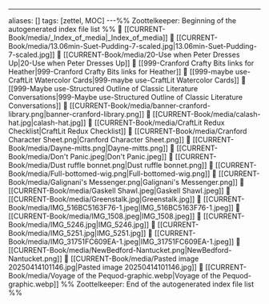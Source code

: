 ---
aliases: []
tags: [zettel, MOC]
---%% Zoottelkeeper: Beginning of the autogenerated index file list  %%
📄 [[CURRENT-Book/media/_Index_of_media|_Index_of_media]]
📄 [[CURRENT-Book/media/13.06min-Suet-Pudding-7-scaled.jpg|13.06min-Suet-Pudding-7-scaled.jpg]]
📄 [[CURRENT-Book/media/20-Use when Peter Dresses Up|20-Use when Peter Dresses Up]]
📄 [[999-Cranford Crafty Bits links for Heather|999-Cranford Crafty Bits links for Heather]]
📄 [[999-maybe use-CraftLit Watercolor Cards|999-maybe use-CraftLit Watercolor Cards]]
📄 [[999-Maybe use-Structured Outline of Classic Literature Conversations|999-Maybe use-Structured Outline of Classic Literature Conversations]]
📄 [[CURRENT-Book/media/banner-cranford-library.png|banner-cranford-library.png]]
📄 [[CURRENT-Book/media/calash-hat.jpg|calash-hat.jpg]]
📄 [[CURRENT-Book/media/CraftLit Redux Checklist|CraftLit Redux Checklist]]
📄 [[CURRENT-Book/media/Cranford Character Sheet.png|Cranford Character Sheet.png]]
📄 [[CURRENT-Book/media/Dayne-mitts.png|Dayne-mitts.png]]
📄 [[CURRENT-Book/media/Don't Panic.jpeg|Don't Panic.jpeg]]
📄 [[CURRENT-Book/media/Dust ruffle bonnet.png|Dust ruffle bonnet.png]]
📄 [[CURRENT-Book/media/Full-bottomed-wig.png|Full-bottomed-wig.png]]
📄 [[CURRENT-Book/media/Galignani's Messenger.png|Galignani's Messenger.png]]
📄 [[CURRENT-Book/media/Gaskell Shawl.jpeg|Gaskell Shawl.jpeg]]
📄 [[CURRENT-Book/media/Greenstalk.jpg|Greenstalk.jpg]]
📄 [[CURRENT-Book/media/IMG_516BC5163F76-1.jpeg|IMG_516BC5163F76-1.jpeg]]
📄 [[CURRENT-Book/media/IMG_1508.jpeg|IMG_1508.jpeg]]
📄 [[CURRENT-Book/media/IMG_5246.jpg|IMG_5246.jpg]]
📄 [[CURRENT-Book/media/IMG_5251.jpg|IMG_5251.jpg]]
📄 [[CURRENT-Book/media/IMG_31751FC609EA-1.jpeg|IMG_31751FC609EA-1.jpeg]]
📄 [[CURRENT-Book/media/NewBedford-Nantucket.png|NewBedford-Nantucket.png]]
📄 [[CURRENT-Book/media/Pasted image 20250414101146.jpg|Pasted image 20250414101146.jpg]]
📄 [[CURRENT-Book/media/Voyage of the Pequod-graphic.webp|Voyage of the Pequod-graphic.webp]]
%% Zoottelkeeper: End of the autogenerated index file list  %%
